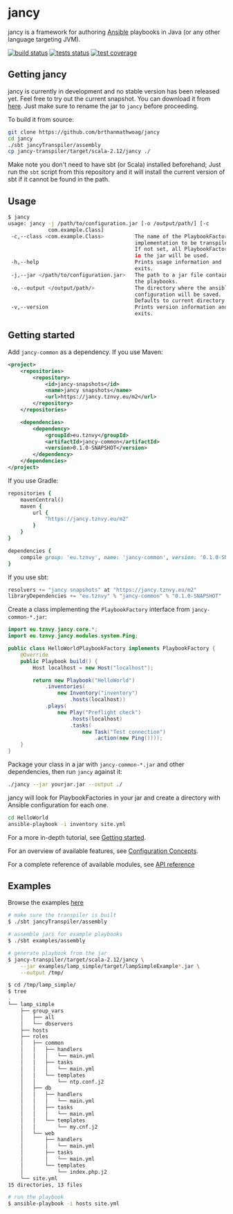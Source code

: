 # jancy

jancy is a framework for authoring [Ansible](https://www.ansible.com/) playbooks in Java (or any other language
targeting JVM).

[![build status](https://jancy.tznvy.eu/content/buildstatus.svg)](https://travis-ci.org/brthanmathwoag/jancy)
[![tests status](https://jancy.tznvy.eu/content/testsstatus.svg)](https://travis-ci.org/brthanmathwoag/jancy)
[![test coverage](https://jancy.tznvy.eu/content/coveragestatus.svg)](https://travis-ci.org/brthanmathwoag/jancy)

## Getting jancy

jancy is currently in development and no stable version has been released yet. Feel free to try out the current snapshot.
You can download it from [here](https://jancy.tznvy.eu/m2/eu/tznvy/jancy-transpiler_2.12/0.1.0-SNAPSHOT/jancy-transpiler_2.12-0.1.0-SNAPSHOT.jar).
Just make sure to rename the jar to `jancy` before proceeding.

To build it from source:

```bash
git clone https://github.com/brthanmathwoag/jancy
cd jancy
./sbt jancyTranspiler/assembly
cp jancy-transpiler/target/scala-2.12/jancy ./
```

Make note you don't need to have sbt (or Scala) installed beforehand; Just run the `sbt` script from
this repository and it will install the current version of sbt if it cannot be found in the path.

## Usage

```bash
$ jancy
usage: jancy -j /path/to/configuration.jar [-o /output/path/] [-c
             com.example.Class]
 -c,--class <com.example.Class>          The name of the PlaybookFactory
                                         implementation to be transpiled.
                                         If not set, all PlaybookFactories
                                         in the jar will be used.
 -h,--help                               Prints usage information and
                                         exits.
 -j,--jar </path/to/configuration.jar>   The path to a jar file containing
                                         the playbooks.
 -o,--output </output/path/>             The directory where the ansible
                                         configuration will be saved.
                                         Defaults to current directory.
 -v,--version                            Prints version information and
                                         exits.
```

## Getting started

Add `jancy-common` as a dependency. If you use Maven:

```xml
<project>
    <repositories>
        <repository>
            <id>jancy-snapshots</id>
            <name>jancy snapshots</name>
            <url>https://jancy.tznvy.eu/m2</url>
        </repository>
    </repositories>

    <dependencies>
        <dependency>
            <groupId>eu.tznvy</groupId>
            <artifactId>jancy-common</artifactId>
            <version>0.1.0-SNAPSHOT</version>
        </dependency>
    </dependencies>
</project>
```

If you use Gradle:

```ruby
repositories {
    mavenCentral()
    maven {
        url {
            "https://jancy.tznvy.eu/m2"
        }
    }
}

dependencies {
    compile group: 'eu.tznvy', name: 'jancy-common', version: '0.1.0-SNAPSHOT'
}
```

If you use sbt:

```scala
resolvers += "jancy snapshots" at "https://jancy.tznvy.eu/m2"
libraryDependencies += "eu.tznvy" % "jancy-common" % "0.1.0-SNAPSHOT"
```

Create a class implementing the `PlaybookFactory` interface from `jancy-common-*.jar`:

```java
import eu.tznvy.jancy.core.*;
import eu.tznvy.jancy.modules.system.Ping;

public class HelloWorldPlaybookFactory implements PlaybookFactory {
    @Override
    public Playbook build() {
        Host localhost = new Host("localhost");

        return new Playbook("HelloWorld")
            .inventories(
                new Inventory("inventory")
                    .hosts(localhost))
            .plays(
                new Play("Preflight check")
                    .hosts(localhost)
                    .tasks(
                        new Task("Test connection")
                            .action(new Ping())));
    }
}
```

Package your class in a jar with `jancy-common-*.jar` and other dependencies, then run `jancy` against it:

```bash
./jancy --jar yourjar.jar --output ./
```

jancy will look for PlaybookFactories in your jar and create a directory with Ansible configuration for each
one.

```bash
cd HelloWorld
ansible-playbook -i inventory site.yml
```

For a more in-depth tutorial, see [Getting started](https://jancy.tznvy.eu/getting-started-versions).

For an overview of available features, see [Configuration Concepts](https://jancy.tznvy.eu/concepts).

For a complete reference of available modules, see [API reference](https://jancy.tznvy.eu/reference)

## Examples

Browse the examples [here](https://github.com/brthanmathwoag/jancy/tree/master/examples)

```bash
# make sure the transpiler is built
$ ./sbt jancyTranspiler/assembly

# assemble jars for example playbooks
$ ./sbt examples/assembly

# generate playbook from the jar
$ jancy-transpiler/target/scala-2.12/jancy \
    --jar examples/lamp_simple/target/lampSimpleExample*.jar \
    --output /tmp/

$ cd /tmp/lamp_simple/
$ tree
.
└── lamp_simple
    ├── group_vars
    │   ├── all
    │   └── dbservers
    ├── hosts
    ├── roles
    │   ├── common
    │   │   ├── handlers
    │   │   │   └── main.yml
    │   │   ├── tasks
    │   │   │   └── main.yml
    │   │   └── templates
    │   │       └── ntp.conf.j2
    │   ├── db
    │   │   ├── handlers
    │   │   │   └── main.yml
    │   │   ├── tasks
    │   │   │   └── main.yml
    │   │   └── templates
    │   │       └── my.cnf.j2
    │   └── web
    │       ├── handlers
    │       │   └── main.yml
    │       ├── tasks
    │       │   └── main.yml
    │       └── templates
    │           └── index.php.j2
    └── site.yml
15 directories, 13 files

# run the playbook
$ ansible-playbook -i hosts site.yml
```
